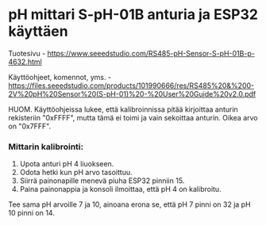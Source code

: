 # pH mittari S-pH-01B anturia ja ESP32 käyttäen

Tuotesivu - https://www.seeedstudio.com/RS485-pH-Sensor-S-pH-01B-p-4632.html

Käyttöohjeet, komennot, yms. - https://files.seeedstudio.com/products/101990666/res/RS485%20&%200-2V%20pH%20Sensor%20(S-pH-01)%20-%20User%20Guide%20v2.0.pdf

HUOM. Käyttöohjeissa lukee, että kalibroinnissa pitää kirjoittaa anturin rekisteriin "0xFFFF", mutta tämä ei toimi ja vain sekoittaa anturin. Oikea arvo on "0x7FFF".

### Mittarin kalibrointi:
1. Upota anturi pH 4 liuokseen.
2. Odota hetki kun pH arvo tasoittuu.
3. Siirrä painonapille menevä piuha ESP32 pinniin 15.
4. Paina painonappia ja konsoli ilmoittaa, että pH 4 on kalibroitu.

Tee sama pH arvoille 7 ja 10, ainoana erona se, että pH 7 pinni on 32 ja pH 10 pinni on 14.
